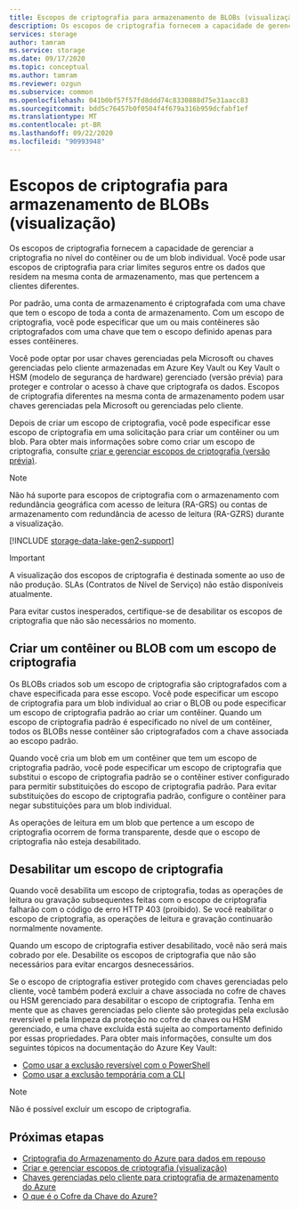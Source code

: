 ```yaml
---
title: Escopos de criptografia para armazenamento de BLOBs (visualização)
description: Os escopos de criptografia fornecem a capacidade de gerenciar a criptografia no nível do contêiner ou de um blob individual. Você pode usar escopos de criptografia para criar limites seguros entre os dados que residem na mesma conta de armazenamento, mas que pertencem a clientes diferentes.
services: storage
author: tamram
ms.service: storage
ms.date: 09/17/2020
ms.topic: conceptual
ms.author: tamram
ms.reviewer: ozgun
ms.subservice: common
ms.openlocfilehash: 041b0bf57f57fd8ddd74c8330888d75e31aacc83
ms.sourcegitcommit: bdd5c76457b0f0504f4f679a316b959dcfabf1ef
ms.translationtype: MT
ms.contentlocale: pt-BR
ms.lasthandoff: 09/22/2020
ms.locfileid: "90993948"
---
```

# <a name="encryption-scopes-for-blob-storage-preview"></a>Escopos de criptografia para armazenamento de BLOBs (visualização)

Os escopos de criptografia fornecem a capacidade de gerenciar a criptografia no nível do contêiner ou de um blob individual. Você pode usar escopos de criptografia para criar limites seguros entre os dados que residem na mesma conta de armazenamento, mas que pertencem a clientes diferentes.

Por padrão, uma conta de armazenamento é criptografada com uma chave que tem o escopo de toda a conta de armazenamento. Com um escopo de criptografia, você pode especificar que um ou mais contêineres são criptografados com uma chave que tem o escopo definido apenas para esses contêineres.

Você pode optar por usar chaves gerenciadas pela Microsoft ou chaves gerenciadas pelo cliente armazenadas em Azure Key Vault ou Key Vault o HSM (modelo de segurança de hardware) gerenciado (versão prévia) para proteger e controlar o acesso à chave que criptografa os dados. Escopos de criptografia diferentes na mesma conta de armazenamento podem usar chaves gerenciadas pela Microsoft ou gerenciadas pelo cliente.

Depois de criar um escopo de criptografia, você pode especificar esse escopo de criptografia em uma solicitação para criar um contêiner ou um blob. Para obter mais informações sobre como criar um escopo de criptografia, consulte [criar e gerenciar escopos de criptografia (versão prévia)](encryption-scope-manage.md).

> [!NOTE]
> Não há suporte para escopos de criptografia com o armazenamento com redundância geográfica com acesso de leitura (RA-GRS) ou contas de armazenamento com redundância de acesso de leitura (RA-GZRS) durante a visualização.

[!INCLUDE [storage-data-lake-gen2-support](../../../includes/storage-data-lake-gen2-support.md)]

> [!IMPORTANT]
> A visualização dos escopos de criptografia é destinada somente ao uso de não produção. SLAs (Contratos de Nível de Serviço) não estão disponíveis atualmente.
>
> Para evitar custos inesperados, certifique-se de desabilitar os escopos de criptografia que não são necessários no momento.

## <a name="create-a-container-or-blob-with-an-encryption-scope"></a>Criar um contêiner ou BLOB com um escopo de criptografia

Os BLOBs criados sob um escopo de criptografia são criptografados com a chave especificada para esse escopo. Você pode especificar um escopo de criptografia para um blob individual ao criar o BLOB ou pode especificar um escopo de criptografia padrão ao criar um contêiner. Quando um escopo de criptografia padrão é especificado no nível de um contêiner, todos os BLOBs nesse contêiner são criptografados com a chave associada ao escopo padrão.

Quando você cria um blob em um contêiner que tem um escopo de criptografia padrão, você pode especificar um escopo de criptografia que substitui o escopo de criptografia padrão se o contêiner estiver configurado para permitir substituições do escopo de criptografia padrão. Para evitar substituições do escopo de criptografia padrão, configure o contêiner para negar substituições para um blob individual.

As operações de leitura em um blob que pertence a um escopo de criptografia ocorrem de forma transparente, desde que o escopo de criptografia não esteja desabilitado.

## <a name="disable-an-encryption-scope"></a>Desabilitar um escopo de criptografia

Quando você desabilita um escopo de criptografia, todas as operações de leitura ou gravação subsequentes feitas com o escopo de criptografia falharão com o código de erro HTTP 403 (proibido). Se você reabilitar o escopo de criptografia, as operações de leitura e gravação continuarão normalmente novamente.

Quando um escopo de criptografia estiver desabilitado, você não será mais cobrado por ele. Desabilite os escopos de criptografia que não são necessários para evitar encargos desnecessários.

Se o escopo de criptografia estiver protegido com chaves gerenciadas pelo cliente, você também poderá excluir a chave associada no cofre de chaves ou HSM gerenciado para desabilitar o escopo de criptografia. Tenha em mente que as chaves gerenciadas pelo cliente são protegidas pela exclusão reversível e pela limpeza da proteção no cofre de chaves ou HSM gerenciado, e uma chave excluída está sujeita ao comportamento definido por essas propriedades. Para obter mais informações, consulte um dos seguintes tópicos na documentação do Azure Key Vault:

- [Como usar a exclusão reversível com o PowerShell](../../key-vault/general/soft-delete-powershell.md)
- [Como usar a exclusão temporária com a CLI](../../key-vault/general/soft-delete-cli.md)

> [!NOTE]
> Não é possível excluir um escopo de criptografia.

## <a name="next-steps"></a>Próximas etapas

- [Criptografia do Armazenamento do Azure para dados em repouso](../common/storage-service-encryption.md)
- [Criar e gerenciar escopos de criptografia (visualização)](encryption-scope-manage.md)
- [Chaves gerenciadas pelo cliente para criptografia de armazenamento do Azure](../common/customer-managed-keys-overview.md)
- [O que é o Cofre da Chave do Azure?](../../key-vault/general/overview.md)
